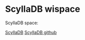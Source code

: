 # ScyllaDB wispace

ScyllaDB space:

[ScyllaDB](https://github.com/scylladb/scylladb)
[ScyllaDB github](https://github.com/scylladb/scylladb)
